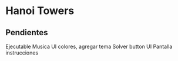 # Hanoi Towers

## Pendientes
Ejecutable
Musica
UI colores, agregar tema
Solver button UI
Pantalla instrucciones

